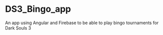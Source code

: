 # DS3_Bingo_app
An app using Angular and Firebase to be able to play bingo tournaments for Dark Souls 3

